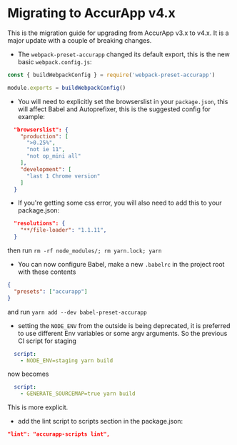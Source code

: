 # Migrating to AccurApp v4.x

This is the migration guide for upgrading from AccurApp v3.x to v4.x. It is a major update with a couple of breaking changes.

- The `webpack-preset-accurapp` changed its default export, this is the new basic `webpack.config.js`:
```js
const { buildWebpackConfig } = require('webpack-preset-accurapp')

module.exports = buildWebpackConfig()
```

- You will need to explicitly set the browserslist in your `package.json`, this will affect Babel and Autoprefixer, this is the suggested config for example:
```json
  "browserslist": {
    "production": [
      ">0.25%",
      "not ie 11",
      "not op_mini all"
    ],
    "development": [
      "last 1 Chrome version"
    ]
  }
```

- If you're getting some css error, you will also need to add this to your package.json:
```json
  "resolutions": {
    "**/file-loader": "1.1.11",
  }
```
then run `rm -rf node_modules/; rm yarn.lock; yarn`

- You can now configure Babel, make a new `.babelrc` in the project root with these contents
```json
{
  "presets": ["accurapp"]
}
```
and run `yarn add --dev babel-preset-accurapp`

- setting the `NODE_ENV` from the outside is being deprecated, it is preferred to use different Env variables or some argv arguments.
So the previous CI script for staging
```yml
  script:
    - NODE_ENV=staging yarn build
```
now becomes
```yml
  script:
    - GENERATE_SOURCEMAP=true yarn build
```
This is more explicit.

- add the lint script to scripts section in the package.json:
```json
"lint": "accurapp-scripts lint",
```

